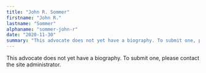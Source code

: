 ```yaml
---
title: "John R. Sommer"
firstname: "John R."
lastname: "Sommer"
alphaname: "sommer-john-r"
date: "2020-11-30"
summary: "This advocate does not yet have a biography. To submit one, please contact the site administrator."
---
```

This advocate does not yet have a biography. To submit one, please contact the site administrator.

